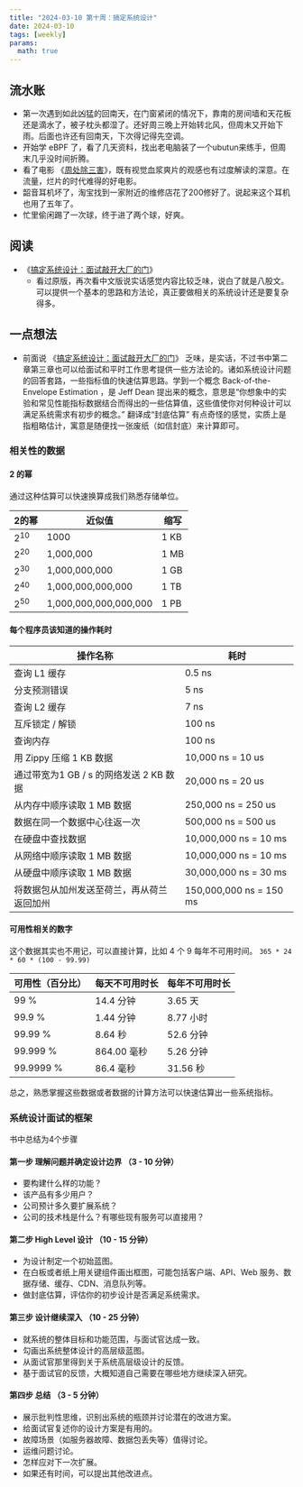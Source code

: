 ```yaml
---
title: "2024-03-10 第十周：搞定系统设计"
date: 2024-03-10
tags: [weekly]
params:
  math: true
---
```


## 流水账
- 第一次遇到如此凶猛的回南天，在门窗紧闭的情况下，靠南的房间墙和天花板还是滴水了，被子枕头都湿了。还好周三晚上开始转北风，但周末又开始下雨。后面也许还有回南天，下次得记得先空调。
- 开始学 eBPF 了，看了几天资料，找出老电脑装了一个ubutun来练手，但周末几乎没时间折腾。
- 看了电影 《[周处除三害](https://movie.douban.com/subject/36151692/)》，既有视觉血浆爽片的观感也有过度解读的深意。在流量，烂片的时代难得的好电影。
- 韶音耳机坏了，淘宝找到一家附近的维修店花了200修好了。说起来这个耳机也用了五年了。
- 忙里偷闲踢了一次球，终于进了两个球，好爽。

## 阅读
- 《[搞定系统设计：面试敲开大厂的门](https://book.douban.com/subject/36661336/)》
	- 看过原版，再次看中文版说实话感觉内容比较乏味，说白了就是八股文。可以提供一个基本的思路和方法论，真正要做相关的系统设计还是要复杂得多。

## 一点想法
- 前面说 《[搞定系统设计：面试敲开大厂的门](https://book.douban.com/subject/36661336/)》 乏味，是实话，不过书中第二章第三章也可以给面试和平时工作思考提供一些方法论的。诸如系统设计问题的回答套路，一些指标值的快速估算思路。学到一个概念 Back-of-the-Envelope Estimation ，是 Jeff Dean 提出来的概念，意思是“你想象中的实验和常见性能指标数据结合而得出的一些估算值，这些值使你对何种设计可以满足系统需求有初步的概念。” 翻译成“封底估算” 有点奇怪的感觉，实质上是指粗略估计，寓意是随便找一张废纸（如信封底）来计算即可。

### 相关性的数据
#### 2 的幂
通过这种估算可以快速换算成我们熟悉存储单位。

| 2的幂      | 近似值                   | 缩写   |
| -------- | --------------------- | ---- |
| $2^{10}$ | 1000                  | 1 KB |
| $2^{20}$ | 1,000,000             | 1 MB |
| $2^{30}$ | 1,000,000,000         | 1 GB |
| $2^{40}$ | 1,000,000,000,000     | 1 TB |
| $2^{50}$ | 1,000,000,000,000,000 | 1 PB |
 
#### 每个程序员该知道的操作耗时
| 操作名称                        | 耗时                      |
| --------------------------- | ----------------------- |
| 查询 L1 缓存                    | 0.5 ns                  |
| 分支预测错误                      | 5 ns                    |
| 查询 L2 缓存                    | 7 ns                    |
| 互斥锁定 / 解锁                   | 100 ns                  |
| 查询内存                        | 100 ns                  |
| 用 Zippy 压缩 1 KB 数据          | 10,000 ns = 10 us       |
| 通过带宽为1 GB / s 的网络发送 2 KB 数据 | 20,000 ns = 20 us       |
| 从内存中顺序读取 1 MB 数据            | 250,000 ns = 250 us     |
| 数据在同一个数据中心往返一次              | 500,000 ns = 500 us     |
| 在硬盘中查找数据                    | 10,000,000 ns = 10 ms   |
| 从网络中顺序读取 1 MB 数据            | 10,000,000 ns = 10 ms   |
| 从硬盘中顺序读取 1 MB 数据            | 30,000,000 ns = 30 ms   |
| 将数据包从加州发送至荷兰，再从荷兰返回加州       | 150,000,000 ns = 150 ms |

#### 可用性相关的数字
这个数据其实也不用记，可以直接计算，比如 4 个 9 每年不可用时间。
`365 * 24 * 60 * (100 - 99.99)`

| 可用性（百分比）  | 每天不可用时长   | 每年不可用时长 |
| --------- | --------- | ------- |
| 99 %      | 14.4 分钟   | 3.65 天  |
| 99.9 %    | 1.44 分钟   | 8.77 小时 |
| 99.99 %   | 8.64 秒    | 52.6 分钟 |
| 99.999 %  | 864.00 毫秒 | 5.26 分钟 |
| 99.9999 % | 86.4 毫秒   | 31.56 秒 |

总之，熟悉掌握这些数据或者数据的计算方法可以快速估算出一些系统指标。

### 系统设计面试的框架
书中总结为4个步骤
#### 第一步 理解问题并确定设计边界 （3 - 10 分钟）
- 要构建什么样的功能？
- 该产品有多少用户？
- 公司预计多久要扩展系统？
- 公司的技术栈是什么？有哪些现有服务可以直接用？
#### 第二步 High Level 设计 （10 - 15 分钟）
- 为设计制定一个初始蓝图。
- 在白板或者纸上用关键组件画出框图，可能包括客户端、API、Web 服务、数据存储、缓存、CDN、消息队列等。
- 做封底估算，评估你的初步设计是否满足系统需求。
#### 第三步 设计继续深入 （10 - 25 分钟）
- 就系统的整体目标和功能范围，与面试官达成一致。
- 勾画出系统整体设计的高层级蓝图。
- 从面试官那里得到关于系统高层级设计的反馈。
- 基于面试官的反馈，大概知道自己需要在哪些地方继续深入研究。
#### 第四步 总结 （3 - 5 分钟）
- 展示批判性思维，识别出系统的瓶颈并讨论潜在的改进方案。
- 给面试官复述你的设计方案是有用的。
- 故障场景（如服务器故障、数据包丢失等）值得讨论。
- 运维问题讨论。
- 怎样应对下一次扩展。
- 如果还有时间，可以提出其他改进点。